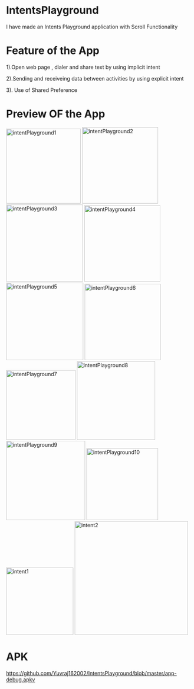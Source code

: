 # IntentsPlayground

I have made an Intents Playground application with Scroll Functionality

# Feature of the App

1).Open web page , dialer and share text by using implicit intent

2).Sending and receiveing data between activities by using explicit intent

3). Use of Shared Preference


# Preview OF the App

<img width="202" alt="intentPlayground1" src="https://user-images.githubusercontent.com/77117240/116596047-9bfdc500-a941-11eb-9804-ade7a1368d5f.png">
<img width="206" alt="intentPlayground2" src="https://user-images.githubusercontent.com/77117240/116596063-9ef8b580-a941-11eb-85e2-c96c95ae7a38.png">
<img width="208" alt="intentPlayground3" src="https://user-images.githubusercontent.com/77117240/116596073-a1f3a600-a941-11eb-8261-f6efd0463032.png">
<img width="206" alt="intentPlayground4" src="https://user-images.githubusercontent.com/77117240/116596100-a750f080-a941-11eb-85b5-69cc8c3e2263.png">
<img width="209" alt="intentPlayground5" src="https://user-images.githubusercontent.com/77117240/116596121-ae77fe80-a941-11eb-83ba-303d9090594b.png">
<img width="206" alt="intentPlayground6" src="https://user-images.githubusercontent.com/77117240/116596137-b172ef00-a941-11eb-8e06-77abea4a6645.png">
<img width="188" alt="intentPlayground7" src="https://user-images.githubusercontent.com/77117240/116596149-b5067600-a941-11eb-9bc7-11b3585244fe.png">
<img width="212" alt="intentPlayground8" src="https://user-images.githubusercontent.com/77117240/116596168-b8016680-a941-11eb-9f52-dfbc5e7f4985.png">
<img width="214" alt="intentPlayground9" src="https://user-images.githubusercontent.com/77117240/116596206-c059a180-a941-11eb-9cb3-f0bb99e0a3a3.png">
<img width="194" alt="intentPlayground10" src="https://user-images.githubusercontent.com/77117240/116596211-c3549200-a941-11eb-9630-329c4eac2e08.png">
<img width="182" alt="intent1" src="https://user-images.githubusercontent.com/77117240/118403745-72f16a00-b68d-11eb-93b1-9abad42a6d1c.png">
<img width="307" alt="intent2" src="https://user-images.githubusercontent.com/77117240/118403751-784eb480-b68d-11eb-9d30-ec74627c8657.png">

# APK

https://github.com/Yuvraj162002/IntentsPlayground/blob/master/app-debug.apkv
